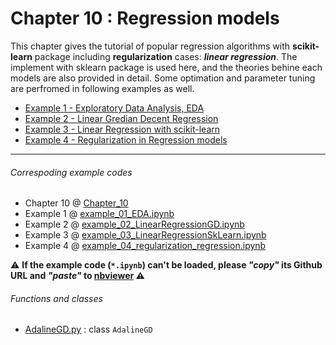# Chapter 10 : Regression models
This chapter gives the tutorial of popular regression algorithms with **scikit-learn** package including **regularization** cases: ***linear regression***. The implement with sklearn package is used here, and the theories behine each models are also provided in detail. Some optimation and parameter tuning are perfromed in following examples as well.

- [Example 1 - Exploratory Data Analysis, EDA](https://nbviewer.jupyter.org/github/juifa-tsai/workbook_MachineLearning/blob/master/Machine_Learning_in_Python_SR/Chapter_10/example_01_EDA.ipynb?flush_cache=true)
- [Example 2 - Linear Gredian Decent Regression](https://nbviewer.jupyter.org/github/juifa-tsai/workbook_MachineLearning/blob/master/Machine_Learning_in_Python_SR/Chapter_10/example_02_LinearRegressionGD.ipynb?flush_cache=true)
- [Example 3 - Linear Regression with scikit-learn](https://nbviewer.jupyter.org/github/juifa-tsai/workbook_MachineLearning/blob/master/Machine_Learning_in_Python_SR/Chapter_10/example_03_LinearRegressionSkLearn.ipynb?flush_cache=true)
-  [Example 4 - Regularization in Regression models](https://nbviewer.jupyter.org/github/juifa-tsai/workbook_MachineLearning/blob/master/Machine_Learning_in_Python_SR/Chapter_10/example_04_regularization_regression.ipynb?flush_cache=true)

---
###### Correspoding example codes
* Chapter 10 @ [Chapter_10](.)
* Example 1 @ [example_01_EDA.ipynb](example_01_EDA.ipynb)
* Example 2 @ [example_02_LinearRegressionGD.ipynb](example_02_LinearRegressionGD.ipynb)
* Example 3 @ [example_03_LinearRegressionSkLearn.ipynb](example_03_LinearRegressionSkLearn.ipynb)
* Example 4 @ [example_04_regularization_regression.ipynb](example_04_regularization_regression.ipynb)

:warning: **If the example code (`*.ipynb`) can't be loaded, please *"copy"* its Github URL and *"paste"* to [nbviewer](https://nbviewer.jupyter.org) :warning:**

###### Functions and classes
* [AdalineGD.py](AdalineGD.py) : class `AdalineGD`
